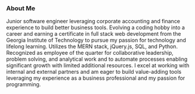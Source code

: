 ### About Me 

Junior software engineer leveraging corporate accounting and finance experience to build better business tools. Evolving a coding hobby into a career and earning a certificate in full stack web development from the Georgia Institute of Technology to pursue my passion for technology and lifelong learning. Utilizes the MERN stack, jQuery.js, SQL, and Python. Recognized as employee of the quarter for collaborative leadership, problem solving, and analytical work and to automate processes enabling significant growth with limited additional resources. I excel at working with internal and external partners and am eager to build value-adding tools leveraging my experience as a business professional and my passion for programming.


<!--
**tonyschwebach/tonyschwebach** is a ✨ _special_ ✨ repository because its `README.md` (this file) appears on your GitHub profile.


Here are some ideas to get you started:

- 🔭 I’m currently working on ...
- 🌱 I’m currently learning ...
- 👯 I’m looking to collaborate on ...
- 🤔 I’m looking for help with ...
- 💬 Ask me about ...
- 📫 How to reach me: ...
- 😄 Pronouns: ...
- ⚡ Fun fact: ...
-->

